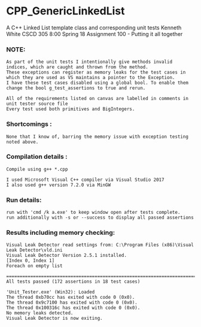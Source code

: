 # CPP_GenericLinkedList

A C++ Linked List template class and corresponding unit tests
Kenneth White
CSCD 305 8:00 Spring 18
Assignment 100 - Putting it all together

### NOTE:
	As part of the unit tests I intentionally give methods invalid indices, which are caught and thrown from the method.
	These exceptions can register as memory leaks for the test cases in which they are used as VS maintains a pointer to the Exception. 
	I have these test cases disabled using a global	bool. To enable them change the bool g_test_assertions to true and rerun.

	All of the requirements listed on canvas are labelled in comments in unit tester source file
	Every test used both primitives and BigIntegers.

### Shortcomings :
	None that I know of, barring the memory issue with exception testing noted above.

### Compilation details :
	Compile using g++ *.cpp

	I used Microsoft Visual C++ compiler via Visual Studio 2017
	I also used g++ version 7.2.0 via MinGW

### Run details:
	run with 'cmd /k a.exe' to keep window open after tests complete.
	run additionally with -s or --success to display all passed assertions


### Results including memory checking:

	Visual Leak Detector read settings from: C:\Program Files (x86)\Visual Leak Detector\vld.ini
	Visual Leak Detector Version 2.5.1 installed.
	[Index 0, Index 1]
	Foreach on empty list

	===============================================================================
	All tests passed (172 assertions in 18 test cases)

	'Unit_Tester.exe' (Win32): Loaded
	The thread 0xb70cc has exited with code 0 (0x0).
	The thread 0x9c7100 has exited with code 0 (0x0).
	The thread 0x100316c has exited with code 0 (0x0).
	No memory leaks detected.
	Visual Leak Detector is now exiting.

